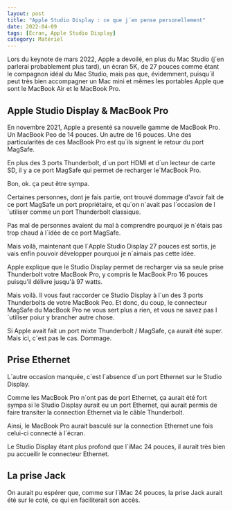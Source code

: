```yaml
---
layout: post
title: "Apple Studio Display : ce que j´en pense personellement"
date: 2022-04-09
tags: [Écran, Apple Studio Display]
category: Matériel
---
```



Lors du keynote de mars 2022, Apple a devoilé, en plus du Mac Studio (j´en parlerai probablement plus tard),
un écran 5K, de 27 pouces comme étant le compagnon idéal du Mac Studio, mais pas que, évidemment, puisqu´il 
peut très bien accompagner un Mac mini et mêmes les portables Apple que sont le MacBook Air et le MacBook Pro.

## Apple Studio Display & MacBook Pro

En novembre 2021, Apple a presenté sa nouvelle gamme de MacBook Pro. Un MacBook Peo de 14 pouces. Un autre de 16 pouces.
Une des particularités de ces MacBook Pro est qu´ils signent le retour du port MagSafe.

En plus des 3 ports Thunderbolt, d´un port HDMI et d´un lecteur de carte SD, il y a ce port MagSafe qui 
permet de recharger le´MacBook Pro.

Bon, ok. ça peut être sympa.

Certaines personnes, dont je fais partie, ont trouvé dommage d'avoir fait de ce port MagSafe un port propriétaire, 
et qu´on n´avait pas l´occasion de l´utiliser comme un port Thunderbolt classique.

Pas mal de personnes avaient du mal à comprendre pourquoi je n´étais pas trop chaud à l´idée de ce port MagSafe.

Mais voilà, maintenant que l´Apple Studio Display 27 pouces est sortis, je vais enfin pouvoir développer pourquoi je 
n´aimais pas cette idée.

Apple explique que le Studio Display permet de recharger via sa seule prise Thunderbolt votre MacBook Pro, 
y compris le MacBook Pro 16 pouces puisqu'il délivre jusqu'à 97 watts.

Mais voilà. Il vous faut raccorder ce Studio Display à l´un des 3 ports Thunderbolts de votre MacBook Peo.
Et donc, du coup, le connecteur MagSafe du MacBook Pro ne vous sert plus a rien, et vous ne savez pas l´utiliser 
poiur y brancher autre chose.

Si Apple avait fait un port mixte Thunderbolt / MagSafe, ça aurait été super.
Mais ici, c´est pas le cas. Dommage.

## Prise Ethernet 
L´autre occasion manquée, c´est l´absence d´un port Ethernet sur le Studio Display.

Comme les MacBook Pro n´ont pas de port Ethernet, ça aurait été fort sympa si le Studio Display 
aurait eu un port Ethernet, qui aurait permis de faire transiter la connection Ethernet via le câble Thunderbolt.

Ainsi, le MacBook  Pro aurait basculé sur la connection Ethernet une fois celui-ci connecté à l´écran.

Le Studio Display étant plus profond que l´iMac 24 pouces, il aurait très bien pu accueilir le connecteur Ethernet.


## La prise Jack

On aurait pu espérer que, comme sur l´iMac 24 pouces, la prise Jack aurait été sur le coté, ce qui en faciliterait
son accès.

